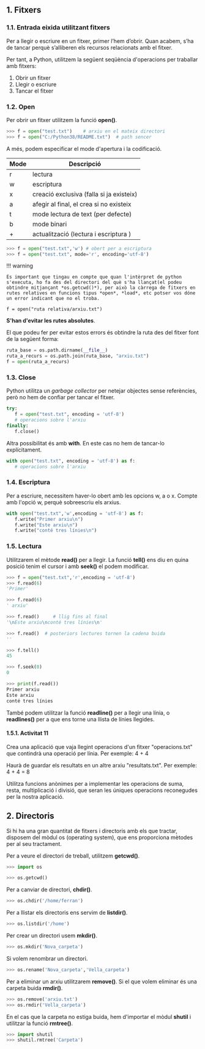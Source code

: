 ## 1. Fitxers

### 1.1. Entrada eixida utilitzant fitxers

Per a llegir o escriure en un fitxer, primer l’hem d’obrir. Quan acabem, s’ha de tancar perquè s’alliberen els recursos relacionats amb el fitxer.

Per tant, a Python, utilitzem la següent seqüència d'operacions per traballar amb fitxers:

1. Obrir un fitxer
2. Llegir o escriure 
3. Tancar el fitxer

### 1.2. Open

Per obrir un fitxer utilitzem la funció **open()**.

~~~py
>>> f = open("test.txt")    # arxiu en el mateix directori
>>> f = open("C:/Python38/README.txt")  # path sencer
~~~

A més, podem especificar el mode d'apertura i la codificació.

| Mode | Descripció                               |
| ---- | ---------------------------------------- |
| r    | lectura                                  |
| w    | escriptura                               |
| x    | creació exclusiva (falla si ja existeix) |
| a    | afegir al final, el crea si no existeix  |
| t    | mode lectura de text (per defecte)       |
| b    | mode binari                              |
| +    | actualització (lectura i escriptura \)   |


~~~py
>>> f = open("test.txt",'w') # obert per a escriptura
>>> f = open("test.txt", mode='r', encoding='utf-8')
~~~

!!! warning

    És important que tingau en compte que quan l'intèrpret de python s'executa, ho fa des del directori del què s'ha llançat(el podeu obtindre mitjançant *os.getcwd()*), per això la càrrega de fitxers en rutes relatives en funcions tipus *open*, *load*, etc potser vos dóne un error indicant que no el troba.
 
    f = open("ruta relativa/arxiu.txt")

   **S'han d'evitar les rutes absolutes**.

   El que podeu fer per evitar estos errors és obtindre la ruta des del fitxer font de la següent forma:
   ```py
   ruta_base = os.path.dirname(__file__)
   ruta_a_recurs = os.path.join(ruta_base, "arxiu.txt")
   f = open(ruta_a_recurs)
   ```


### 1.3. Close

Python utilitza un *garbage collector* per netejar objectes sense referències, però no hem de confiar per tancar el fitxer.

~~~py
try:
   f = open("test.txt", encoding = 'utf-8')
   # operacions sobre l'arxiu
finally:
   f.close()
~~~

Altra possibilitat és amb **with**. En este cas no hem de tancar-lo explícitament.

~~~py
with open("test.txt", encoding = 'utf-8') as f:
   # operacions sobre l'arxiu
~~~

### 1.4. Escriptura

Per a escriure, necessitem haver-lo obert amb les opcions w, a o x. Compte amb l'opció w, perquè sobreescriu els arxius.

~~~py
with open("test.txt",'w',encoding = 'utf-8') as f:
   f.write("Primer arxiu\n")
   f.write("Este arxiu\n")
   f.write("conté tres línies\n")
~~~

### 1.5. Lectura

Utilitzarem el mètode **read()** per a llegir. La funció **tell()** ens diu en quina posició tenim el cursor i amb **seek()** el podem modificar.

~~~py
>>> f = open("test.txt",'r',encoding = 'utf-8')
>>> f.read(6)
'Primer'

>>> f.read(6)
' arxiu'

>>> f.read()     # llig fins al final
'\nEste arxiu\nconté tres línies\n'

>>> f.read()  # posteriors lectures tornen la cadena buida
''
~~~

~~~py
>>> f.tell()
45

>>> f.seek(0)
0

>>> print(f.read())
Primer arxiu
Este arxiu
conté tres línies
~~~

També podem utilitzar la funció **readline()** per a llegir una línia, o **readlines()** per a que ens torne una llista de línies llegides.

#### 1.5.1. Activitat 11

Crea una aplicació que vaja llegint operacions d'un fitxer "operacions.txt" que contindrà una operació per línia. Per exemple:
4 + 4

Haurà de guardar els resultats en un altre arxiu "resultats.txt". Per exemple:
4 + 4 = 8

Utilitza funcions anònimes per a implementar les operacions de suma, resta, multiplicació i divisió, que seran les úniques operacions reconegudes per la nostra aplicació.

## 2. Directoris

Si hi ha una gran quantitat de fitxers i directoris amb els que tractar, disposem del mòdul os (operating system), que ens proporciona mètodes per al seu tractament.

Per a veure el directori de treball, utilitzem **getcwd()**.

~~~py
>>> import os

>>> os.getcwd()
~~~

Per a canviar de directori, **chdir()**.

~~~py
>>> os.chdir('/home/ferran')
~~~

Per a llistar els directoris ens servim de **listdir()**.

~~~py
>>> os.listdir('/home')
~~~

Per crear un directori usem **mkdir()**.

~~~py
>>> os.mkdir('Nova_carpeta')
~~~

Si volem renombrar un directori.

~~~py
>>> os.rename('Nova_carpeta','Vella_carpeta')
~~~

Per a eliminar un arxiu utilitzarem **remove()**. Si el que volem eliminar és una carpeta buida **rmdir()**.

~~~py
>>> os.remove('arxiu.txt')
>>> os.rmdir('Vella_carpeta')
~~~

En el cas que la carpeta no estiga buida, hem d'importar el mòdul **shutil** i utilitzar la funció **rmtree()**.

~~~py
>>> import shutil
>>> shutil.rmtree('Carpeta')
~~~
